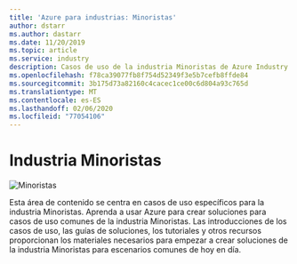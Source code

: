 ```yaml
---
title: 'Azure para industrias: Minoristas'
author: dstarr
ms.author: dastarr
ms.date: 11/20/2019
ms.topic: article
ms.service: industry
description: Casos de uso de la industria Minoristas de Azure Industry Experiences
ms.openlocfilehash: f78ca39077fb8f754d52349f3e5b7cefb8ffde84
ms.sourcegitcommit: 3b175d73a82160c4cacec1ce00c6d804a93c765d
ms.translationtype: MT
ms.contentlocale: es-ES
ms.lasthandoff: 02/06/2020
ms.locfileid: "77054106"
---
```

# <a name="retail-industry"></a>Industria Minoristas

![Minoristas](./assets/index-assets/retailers.png)

Esta área de contenido se centra en casos de uso específicos para la industria Minoristas. Aprenda a usar Azure para crear soluciones para casos de uso comunes de la industria Minoristas. Las introducciones de los casos de uso, las guías de soluciones, los tutoriales y otros recursos proporcionan los materiales necesarios para empezar a crear soluciones de la industria Minoristas para escenarios comunes de hoy en día.